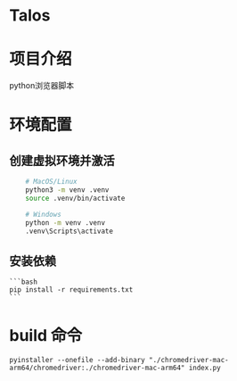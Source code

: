 # Talos

# 项目介绍
python浏览器脚本

# 环境配置
## 创建虚拟环境并激活
```bash
    # MacOS/Linux
    python3 -m venv .venv
    source .venv/bin/activate

    # Windows
    python -m venv .venv
    .venv\Scripts\activate
```

## 安装依赖
    ```bash
    pip install -r requirements.txt
    ```

# build 命令
```shell
pyinstaller --onefile --add-binary "./chromedriver-mac-arm64/chromedriver:./chromedriver-mac-arm64" index.py
```

